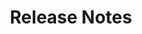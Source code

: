 ---
layout: default
title: Release Notes
nav_order: 80
has_children: true
description: ""
permalink: /release-notes
---